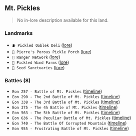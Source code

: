 ## Mt. Pickles
> No in-lore description available for this land.

### Landmarks
- `⛽️ Pickled Ooblek Deli` ([lore](<https://zeithalt.github.io//r/pickled_ooblek_deli.html>))
- `🥒 Pierre's Porous Pickle Porch` ([lore](<https://zeithalt.github.io//r/pppp.html>))
- `🔭 Ranger Network` ([lore](<https://zeithalt.github.io//r/ranger_network.html>))
- `💨 Pickled Wind Farms` ([lore](<https://zeithalt.github.io//r/pickled_wind_farms.html>))
- `🌱 Seed Sanctuaries` ([lore](<https://zeithalt.github.io//r/seed_sanctuaries.html>))
### Battles (8)
- `Eon 257 - Battle of Mt. Pickles` ([timeline](<https://zeithalt.github.io//t/#eon0257>))
- `Eon 290 - The 2nd Battle of Mt. Pickles` ([timeline](<https://zeithalt.github.io//t/#eon0290>))
- `Eon 338 - The 3rd Battle of Mt. Pickles` ([timeline](<https://zeithalt.github.io//t/#eon0338>))
- `Eon 375 - The 4h Battle of Mt. Pickles` ([timeline](<https://zeithalt.github.io//t/#eon0375>))
- `Eon 563 - The 5th Battle of Mt. Pickles` ([timeline](<https://zeithalt.github.io//t/#eon0563>))
- `Eon 636 - The Peculiar Battle of Mt. Pickles` ([timeline](<https://zeithalt.github.io//t/#eon0636>))
- `Eon 740 - The Battle Of Corrupted Mountain` ([timeline](<https://zeithalt.github.io//t/#eon0740>))
- `Eon 955 - Frustrating Battle of Mt. Pickles` ([timeline](<https://zeithalt.github.io//t/#eon0955>))
